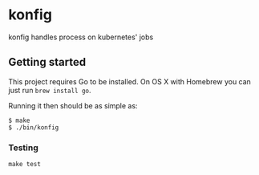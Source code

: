# konfig

konfig handles process on kubernetes' jobs

## Getting started

This project requires Go to be installed. On OS X with Homebrew you can just run `brew install go`.

Running it then should be as simple as:

```console
$ make
$ ./bin/konfig
```

### Testing

``make test``